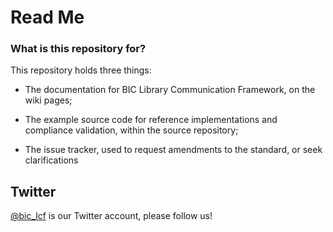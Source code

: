 # Read Me #

### What is this repository for? ###

This repository holds three things:

 * The documentation for BIC Library Communication Framework, on the wiki pages;

 * The example source code for reference implementations and compliance validation, within the source repository;

 * The issue tracker, used to request amendments to the standard, or seek clarifications

## Twitter ##
[@bic_lcf](http://twitter.com/bic_lcf) is our Twitter account, please follow us!
